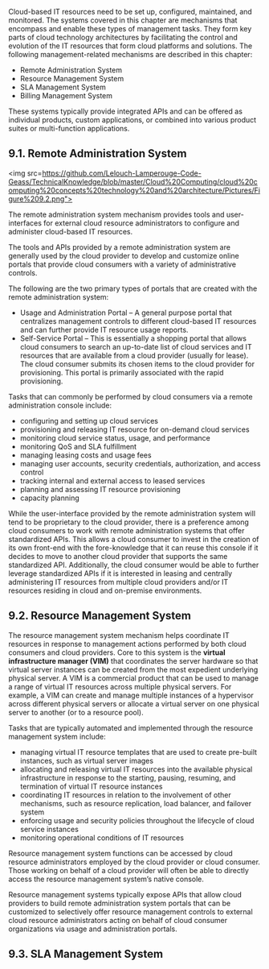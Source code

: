 Cloud-based IT resources need to be set up, configured, maintained, and monitored. The systems covered in this chapter are mechanisms that encompass and enable these types of management tasks. They form key parts of cloud technology architectures by facilitating the control and evolution of the IT resources that form cloud platforms and solutions.
The following management-related mechanisms are described in this chapter:

* Remote Administration System
* Resource Management System
* SLA Management System
* Billing Management System

These systems typically provide integrated APIs and can be offered as individual products, custom applications, or combined into various product suites or multi-function applications.

## 9.1. Remote Administration System

<img src=https://github.com/Lelouch-Lamperouge-Code-Geass/TechnicalKnowledge/blob/master/Cloud%20Computing/cloud%20computing%20concepts%20technology%20and%20architecture/Pictures/Figure%209.2.png">

The remote administration system mechanism  provides tools and user-interfaces for external cloud resource administrators to configure and administer cloud-based IT resources.

The tools and APIs provided by a remote administration system are generally used by the cloud provider to develop and customize online portals that provide cloud consumers with a variety of administrative controls.

The following are the two primary types of portals that are created with the remote administration system:

* Usage and Administration Portal – A general purpose portal that centralizes management controls to different cloud-based IT resources and can further provide IT resource usage reports.
* Self-Service Portal – This is essentially a shopping portal that allows cloud consumers to search an up-to-date list of cloud services and IT resources that are available from a cloud provider (usually for lease). The cloud consumer submits its chosen items to the cloud provider for provisioning. This portal is primarily associated with the rapid provisioning.

Tasks that can commonly be performed by cloud consumers via a remote administration console include:

* configuring and setting up cloud services
* provisioning and releasing IT resource for on-demand cloud services
* monitoring cloud service status, usage, and performance
* monitoring QoS and SLA fulfillment
* managing leasing costs and usage fees
* managing user accounts, security credentials, authorization, and access control
* tracking internal and external access to leased services
* planning and assessing IT resource provisioning
* capacity planning

While the user-interface provided by the remote administration system will tend to be proprietary to the cloud provider, there is a preference among cloud consumers to work with remote administration systems that offer standardized APIs. This allows a cloud consumer to invest in the creation of its own front-end with the fore-knowledge that it can reuse this console if it decides to move to another cloud provider that supports the same standardized API. Additionally, the cloud consumer would be able to further leverage standardized APIs if it is interested in leasing and centrally administering IT resources from multiple cloud providers and/or IT resources residing in cloud and on-premise environments.

## 9.2. Resource Management System

The resource management system mechanism helps coordinate IT resources in response to management actions performed by both cloud consumers and cloud providers. Core to this system is the __virtual infrastructure manager (VIM)__ that coordinates the server hardware so that virtual server instances can be created from the most expedient underlying physical server. A VIM is a commercial product that can be used to manage a range of virtual IT resources across multiple physical servers. For example, a VIM can create and manage multiple instances of a hypervisor across different physical servers or allocate a virtual server on one physical server to another (or to a resource pool).

Tasks that are typically automated and implemented through the resource management system include:

* managing virtual IT resource templates that are used to create pre-built instances, such as virtual server images  
* allocating and releasing virtual IT resources into the available physical infrastructure in response to the starting, pausing, resuming, and termination of virtual IT resource instances  
* coordinating IT resources in relation to the involvement of other mechanisms, such as resource replication, load balancer, and failover system  
* enforcing usage and security policies throughout the lifecycle of cloud service instances  
* monitoring operational conditions of IT resources  

Resource management system functions can be accessed by cloud resource administrators employed by the cloud provider or cloud consumer. Those working on behalf of a cloud provider will often be able to directly access the resource management system’s native console.

Resource management systems typically expose APIs that allow cloud providers to build remote administration system portals that can be customized to selectively offer resource management controls to external cloud resource administrators acting on behalf of cloud consumer organizations via usage and administration portals.

## 9.3. SLA Management System

